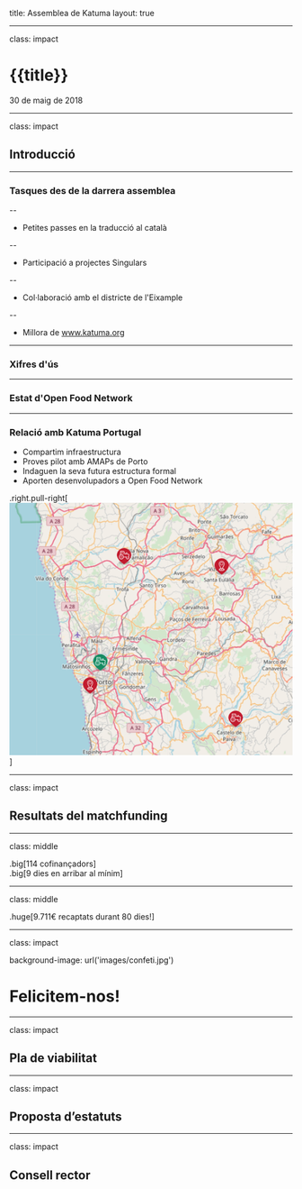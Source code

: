 title: Assemblea de Katuma
layout: true

---

class: impact

# {{title}}
30 de maig de 2018

---

class: impact

## Introducció

---

### Tasques des de la darrera assemblea

--
* Petites passes en la traducció al català

--
* Participació a projectes Singulars

--
* Col·laboració amb el districte de l'Eixample

--
* Millora de www.katuma.org

---

### Xifres d'ús

---

### Estat d'Open Food Network

---

### Relació amb Katuma Portugal

* Compartim infraestructura
* Proves pilot amb AMAPs de Porto
* Indaguen la seva futura estructura formal
* Aporten desenvolupadors a Open Food Network

.right.pull-right[![](images/katuma_portugal.png)]

---

class: impact

## Resultats del matchfunding

---

class: middle

.big[114 cofinançadors]<br>
.big[9 dies en arribar al mínim]

---

class: middle

.huge[9.711€ recaptats durant 80 dies!]

---

class: impact

background-image: url('images/confeti.jpg')

# Felicitem-nos!

---

class: impact

## Pla de viabilitat

---

class: impact

## Proposta d’estatuts

---

class: impact

## Consell rector


